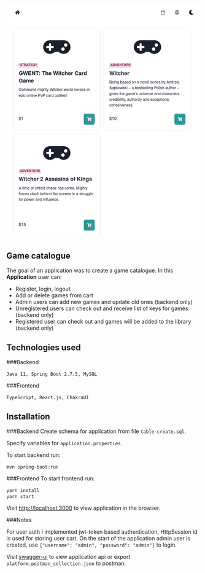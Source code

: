 ![image](game-catalogue-backend/src/main/resources/game-catalogue.png?raw=true)

## Game catalogue
The goal of an application was to create a game catalogue.
In this <b>Application</b> user can:
- Register, login, logout 
- Add or delete games from cart
- Admin users can add new games and update old ones (backend only) 
- Unregistered users can check out and receive list of keys for games (backend only)
- Registered user can check out and games will be added to the library (backend only)

## Technologies used

###Backend
```
Java 11, Spring Boot 2.7.5, MySQL
```

###Frontend
```
TypeScript, React.js, ChakraUI
```
## Installation
###Backend
Create schema for application from file `table-create.sql`.

Specify variables for `application.properties`.

To start backend run:
```
mvn spring-boot:run
```
###Frontend
To start frontend run:
```
yarn install
yarn start
```
Visit [http://localhost:3000](http://localhost:3000) to view application in the browser.

###Notes

For user auth I implemented jwt-token based authentication, HttpSession id is used for storing user cart.
On the start of the application admin user is created, use `{"username": "admin", "password": "admin"}` to login.

Visit [swagger-ui](http://localhost:8080/swagger-iu/) to view application api or export `platform.postman_collection.json` to postman.

